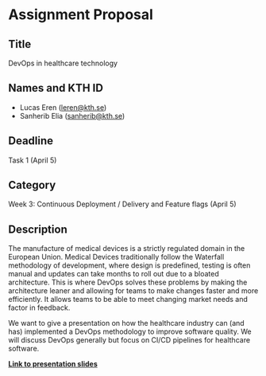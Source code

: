 # Assignment Proposal

## Title

DevOps in healthcare technology

## Names and KTH ID

- Lucas Eren (leren@kth.se)
- Sanherib Elia (sanherib@kth.se)

## Deadline

Task 1 (April 5)

## Category

Week 3: Continuous Deployment / Delivery and Feature flags (April 5)

## Description

The manufacture of medical devices is a strictly regulated domain in the European Union. Medical Devices traditionally follow the Waterfall methodology of development, where design is predefined, testing is often manual and updates can take months to roll out due to a bloated architecture. This is where DevOps solves these problems by making the architecture leaner and allowing for teams to make changes faster and more efficiently. It allows teams to be able to meet changing market needs and factor in feedback. 

We want to give a presentation on how the healthcare industry can (and has) implemented a DevOps methodology to improve software quality. We will discuss DevOps generally but focus on CI/CD pipelines for healthcare software. 

[**Link to presentation slides**](https://docs.google.com/presentation/d/1VM0yuEBRErBYdTlt6_LPvN1UKcsKXdlt4lmiJVY7_yI/edit?usp=sharing) 